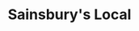 ---
title: "Sainsbury's Local"
url: /bromley/sainsburys-local-station-approach/
shop: convenience
---